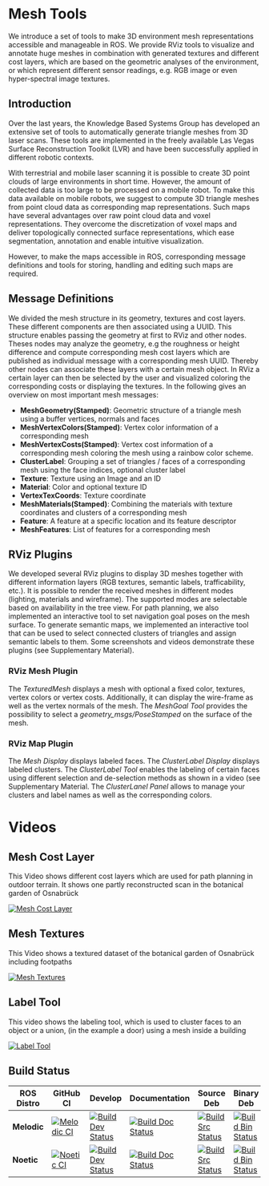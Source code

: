 # Mesh Tools

We introduce a set of tools to make 3D environment mesh representations
accessible and manageable in ROS. We provide RViz tools to visualize and 
annotate huge meshes in combination with generated textures and different 
cost layers, which are based on the geometric analyses of the environment, 
or which represent different sensor readings, e.g. RGB image or even 
hyper-spectral image textures.
 
## Introduction

Over the last years, the Knowledge Based Systems Group has developed
an extensive set of tools to automatically generate triangle meshes
from 3D laser scans. These tools are implemented in the
freely available Las Vegas Surface Reconstruction Toolkit
(LVR) and have been successfully applied in different
robotic contexts.

With terrestrial and mobile laser scanning it is possible to create 3D
point clouds of large environments in short time. However, the amount
of collected data is too large to be processed on a mobile robot. To
make this data available on mobile robots, we suggest to compute 3D
triangle meshes from point cloud data as corresponding map
representations. Such maps have several advantages
over raw point cloud data and voxel representations. They overcome the
discretization of voxel maps and deliver topologically connected
surface representations, which ease segmentation, annotation and enable intuitive visualization.

However, to make the maps accessible in ROS, corresponding message
definitions and tools for storing, handling and editing such maps are
required.

## Message Definitions

We divided the mesh structure in its geometry, textures and cost layers. These different components are then associated using a UUID. This structure enables passing the geometry at first to RViz and other nodes. Theses nodes may analyze the geometry, e.g the roughness or height difference and compute corresponding mesh cost layers which are published as individual message with a corresponding mesh UUID. Thereby other nodes can associate these layers with a certain mesh object. In RViz a certain layer can then be selected by the user and visualized coloring the corresponding costs or displaying the textures. In the following gives an overview on most important mesh messages:

+ **MeshGeometry(Stamped)**:  Geometric structure of a triangle mesh using a buffer vertices, normals and faces
+ **MeshVertexColors(Stamped)**:  Vertex color information of a corresponding mesh
+ **MeshVertexCosts(Stamped)**:  Vertex cost information of a corresponding mesh coloring the mesh using a rainbow color scheme.
+ **ClusterLabel**:  Grouping a set of triangles / faces of a corresponding mesh using the face indices, optional cluster label
+ **Texture**: Texture using an Image and an ID
+ **Material**: Color and optional texture ID
+ **VertexTexCoords**: Texture coordinate
+ **MeshMaterials(Stamped)**: Combining the materials with texture coordinates and clusters of a corresponding mesh
+ **Feature**: A feature at a specific location and its feature descriptor
+ **MeshFeatures**: List of features for a corresponding mesh

## RViz Plugins

We developed several RViz plugins to display 3D meshes together
with different information layers (RGB textures, semantic labels,
trafficability, etc.). It is possible to render the received meshes in
different modes (lighting, materials and wireframe). The supported
modes are selectable based on availability in the tree view. For path
planning, we also implemented an interactive tool to set navigation
goal poses on the mesh surface. To generate semantic maps, we implemented an
interactive tool that can be used to select connected clusters of
triangles and assign semantic labels to them. Some screenshots and videos demonstrate these plugins (see Supplementary Material).

### RViz Mesh Plugin
The *TexturedMesh* displays a mesh with optional a fixed color, textures, vertex colors or vertex costs. Additionally, it can display the wire-frame as well as the vertex normals of the mesh. The *MeshGoal Tool* provides the possibility to select a *geometry_msgs/PoseStamped* on the surface of the mesh. 

### RViz Map Plugin
The *Mesh Display* displays labeled faces. The *ClusterLabel Display* displays labeled clusters. The *ClusterLabel Tool* enables the labeling of certain faces using different selection and de-selection methods as shown in a video (see Supplementary Material. The *ClusterLanel Panel* allows to manage your clusters and label names as well as the corresponding colors.

# Videos

## Mesh Cost Layer
This Video shows different cost layers which are used for path planning in outdoor terrain. It shows one partly reconstructed scan in the botanical garden of Osnabrück

[![Mesh Cost Layer](http://img.youtube.com/vi/Ac1YLn88QGk/0.jpg)](http://www.youtube.com/watch?v=Ac1YLn88QGk)

## Mesh Textures
This Video shows a textured dataset of the botanical garden of Osnabrück including footpaths

[![Mesh Textures](http://img.youtube.com/vi/CF-WdXwx_zo/0.jpg)](http://www.youtube.com/watch?v=CF-WdXwx_zo)

## Label Tool
This video shows the labeling tool, which is used to cluster faces to an object or a union, (in the example a door) using a mesh inside a building

[![Label Tool](http://img.youtube.com/vi/3IV2yo0D_CU/0.jpg)](http://www.youtube.com/watch?v=3IV2yo0D_CU)

## Build Status

| ROS Distro  | GitHub CI | Develop | Documentation | Source Deb | Binary Deb |
|-------------|-----------|---------|---------------|------------|------------|
| **Melodic** | [![Melodic CI](https://github.com/uos/mesh_tools/workflows/Melodic%20CI/badge.svg)](https://github.com/uos/mesh_tools/actions?query=workflow%3A%22Melodic+CI%22) | [![Build Dev Status](http://build.ros.org/buildStatus/icon?job=Mdev__mesh_tools__ubuntu_bionic_amd64)](http://build.ros.org/job/Mdev__mesh_tools__ubuntu_bionic_amd64) | [![Build Doc Status](http://build.ros.org/buildStatus/icon?job=Mdoc__mesh_tools__ubuntu_bionic_amd64)](http://build.ros.org/job/Mdoc__mesh_tools__ubuntu_bionic_amd64) | [![Build Src Status](http://build.ros.org/buildStatus/icon?job=Msrc_uB__mesh_tools__ubuntu_bionic__source)](http://build.ros.org/job/Msrc_uB__mesh_tools__ubuntu_bionic__source) | [![Build Bin Status](http://build.ros.org/buildStatus/icon?job=Mbin_uB64__mesh_tools__ubuntu_bionic_amd64__binary)](http://build.ros.org/job/Mbin_uB64__mesh_tools__ubuntu_bionic_amd64__binary) |
| **Noetic**  | [![Noetic CI](https://github.com/uos/mesh_tools/workflows/Noetic%20CI/badge.svg)](https://github.com/uos/mesh_tools/actions?query=workflow%3A%22Noetic+CI%22) | [![Build Dev Status](http://build.ros.org/buildStatus/icon?job=Ndev__mesh_tools__ubuntu_focal_amd64)](http://build.ros.org/job/Ndev__mesh_tools__ubuntu_focal_amd64) | [![Build Doc Status](http://build.ros.org/buildStatus/icon?job=Ndoc__mesh_tools__ubuntu_focal_amd64)](http://build.ros.org/job/Ndoc__mesh_tools__ubuntu_focal_amd64) | [![Build Src Status](http://build.ros.org/buildStatus/icon?job=Nsrc_uF__mesh_tools__ubuntu_focal__source)](http://build.ros.org/job/Nsrc_uF__mesh_tools__ubuntu_focal__source) | [![Build Bin Status](http://build.ros.org/buildStatus/icon?job=Nbin_uF64__mesh_tools__ubuntu_focal_amd64__binary)](http://build.ros.org/job/Nbin_uF64__mesh_tools__ubuntu_focal_amd64__binary) | 
